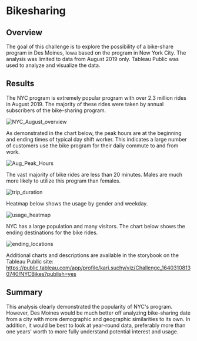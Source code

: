 # Bikesharing

## Overview
 
The goal of this challenge is to explore the possibility of a bike-share program in Des Moines, Iowa based on the program in New York City. The analysis was limited to data from August 2019 only. Tableau Public was used to analyze and visualize the data.   


## Results

The NYC program is extremely popular program with over 2.3 million rides in August 2019. The majority of these rides were taken by annual subscribers of the bike-sharing program. 


![NYC_August_overview](https://user-images.githubusercontent.com/90162669/148694616-31959a38-39d7-41b6-946e-945a5c5d0c9c.png)


As demonstrated in the chart below, the peak hours are at the beginning and ending times of typical day shift worker. This indicates a large number of customers use the bike program for their daily commute to and from work. 

![Aug_Peak_Hours](https://user-images.githubusercontent.com/90162669/148694649-fd326e64-53b2-4768-af22-34f9a7cbd2a9.png)

The vast majority of bike rides are less than 20 minutes. Males are much more likely to utilize this program than females. 

![trip_duration](https://user-images.githubusercontent.com/90162669/148694639-b1e20f5d-1060-4080-884f-d861e4efd509.png)

Heatmap below shows the usage by gender and weekday. 

![usage_heatmap](https://user-images.githubusercontent.com/90162669/148694640-baf379d1-a220-4723-a92b-3d750e5ee779.png)


NYC has a large population and many visitors. The chart below shows the ending destinations for the bike rides. 

![ending_locations](https://user-images.githubusercontent.com/90162669/148694628-7d49b93f-6bf2-4615-9d7f-7ee825f9cc02.png)


Additional charts and descriptions are available in the storybook on the Tableau Public site:  https://public.tableau.com/app/profile/kari.suchy/viz/Challenge_16403108130740/NYCBikes?publish=yes



## Summary

This analysis clearly demonstrated the popularity of NYC's program. However, Des Moines would be much better off analyzing bike-sharing date from a city with more demographic and geographic similarities to its own. In addition, it would be best to look at year-round data, preferably more than one years' worth to more fully understand potential interest and usage.  
